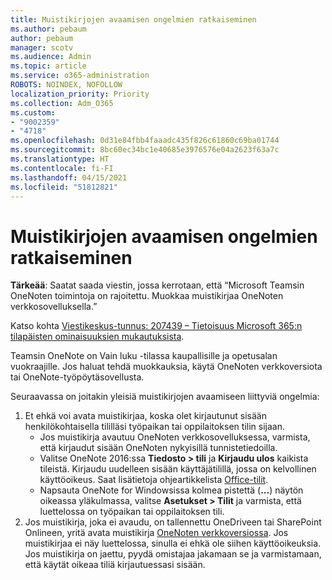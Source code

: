 ```yaml
---
title: Muistikirjojen avaamisen ongelmien ratkaiseminen
ms.author: pebaum
author: pebaum
manager: scotv
ms.audience: Admin
ms.topic: article
ms.service: o365-administration
ROBOTS: NOINDEX, NOFOLLOW
localization_priority: Priority
ms.collection: Adm_O365
ms.custom:
- "9002359"
- "4718"
ms.openlocfilehash: 0d31e84fbb4faaadc435f826c61860c69ba01744
ms.sourcegitcommit: 8bc60ec34bc1e40685e3976576e04a2623f63a7c
ms.translationtype: HT
ms.contentlocale: fi-FI
ms.lasthandoff: 04/15/2021
ms.locfileid: "51812821"
---
```

# <a name="fix-issues-with-opening-notebooks"></a>Muistikirjojen avaamisen ongelmien ratkaiseminen

**Tärkeää**: Saatat saada viestin, jossa kerrotaan, että “Microsoft Teamsin OneNoten toimintoja on rajoitettu. Muokkaa muistikirjaa OneNoten verkkosovelluksella.”

Katso kohta [Viestikeskus-tunnus: 207439 – Tietoisuus Microsoft 365:n tilapäisten ominaisuuksien mukautuksista](https://admin.microsoft.com/Adminportal/Home?source=applauncher#MessageCenter?id=MC207439).

Teamsin OneNote on Vain luku -tilassa kaupallisille ja opetusalan vuokraajille. Jos haluat tehdä muokkauksia, käytä OneNoten verkkoversiota tai OneNote-työpöytäsovellusta.

Seuraavassa on joitakin yleisiä muistikirjojen avaamiseen liittyviä ongelmia:

1. Et ehkä voi avata muistikirjaa, koska olet kirjautunut sisään henkilökohtaisella tililläsi työpaikan tai oppilaitoksen tilin sijaan.
    - Jos muistikirja avautuu OneNoten verkkosovelluksessa, varmista, että kirjaudut sisään OneNoten nykyisillä tunnistetiedoilla.
    - Valitse OneNote 2016:ssa **Tiedosto > tili** ja **Kirjaudu ulos** kaikista tileistä. Kirjaudu uudelleen sisään käyttäjätilillä, jossa on kelvollinen käyttöoikeus. Saat lisätietoja ohjeartikkelista [Office-tilit](https://support.office.com/article/accounts-in-office-628ea040-f265-49de-b986-be09c3ebf8a9). 
    - Napsauta OneNote for Windowsissa kolmea pistettä (**...**) näytön oikeassa yläkulmassa, valitse **Asetukset > Tilit** ja varmista, että luettelossa on työpaikan tai oppilaitoksen tili. 
2. Jos muistikirja, joka ei avaudu, on tallennettu OneDriveen tai SharePoint Onlineen, yritä avata muistikirja [OneNoten verkkoversiossa](https://onenote.com). Jos muistikirjaa ei näy luettelossa, sinulla ei ehkä ole siihen käyttöoikeuksia. Jos muistikirja on jaettu, pyydä omistajaa jakamaan se ja varmistamaan, että käytät oikeaa tiliä kirjautuessasi sisään.
